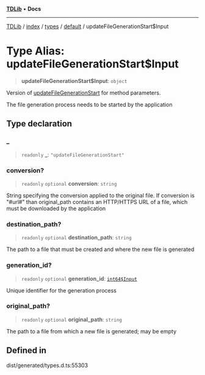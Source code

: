 [**TDLib**](../../../../../../README.md) • **Docs**

***

[TDLib](../../../../../../modules.md) / [index](../../../../../README.md) / [types](../../../README.md) / [default](../README.md) / updateFileGenerationStart$Input

# Type Alias: updateFileGenerationStart$Input

> **updateFileGenerationStart$Input**: `object`

Version of [updateFileGenerationStart](updateFileGenerationStart.md) for method parameters.

The file generation process needs to be started by the application

## Type declaration

### \_

> `readonly` **\_**: `"updateFileGenerationStart"`

### conversion?

> `readonly` `optional` **conversion**: `string`

String specifying the conversion applied to the original file. If conversion is "#url#" than original_path contains an HTTP/HTTPS URL of a file, which must be downloaded by the application

### destination\_path?

> `readonly` `optional` **destination\_path**: `string`

The path to a file that must be created and where the new file is generated

### generation\_id?

> `readonly` `optional` **generation\_id**: [`int64$Input`](int64$Input-1.md)

Unique identifier for the generation process

### original\_path?

> `readonly` `optional` **original\_path**: `string`

The path to a file from which a new file is generated; may be empty

## Defined in

dist/generated/types.d.ts:55303
